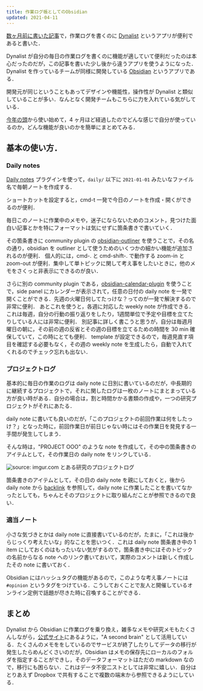 ```yaml
---
title: 作業ログ帳としてのObsidian
updated: 2021-04-11
---
```


[数ヶ月前に書いた記事](https://sotaro.io/ja/my-dynalist-usage)で，作業ログを書くのに [Dynalist](https://dynalist.io/) というアプリが便利であると書いた．

Dynalist が自分の毎日の作業ログを書くのに機能が適していて便利だったのは本心だったのだが，この記事を書いた少し後から違うアプリを使うようになった．Dynalist を作っているチームが同様に開発している [Obsidian](https://obsidian.md/) というアプリである．

開発元が同じということもあってデザインや機能性，操作性が Dynalist と類似していることが多い．なんとなく開発チームもこちらに力を入れている気がしている．

[今年の頭](https://sotaro.io/daily/2021-01-02)から使い始めて，4 ヶ月ほど経過したのでどんな感じで自分が使っているのか，どんな機能が良いのかを簡単にまとめてみる．


## 基本の使い方．

### Daily notes

[Daily notes](https://help.obsidian.md/Plugins/Daily+notes) プラグインを使って，`daily/` 以下に `2021-01-01` みたいなファイル名で毎朝ノートを作成する．

ショートカットを設定すると，cmd-t 一発で今日のノートを作成・開くができるのが便利．

毎日このノートに作業中のメモや，迷子にならないためのコメント，見つけた面白い記事とかを特にフォーマットは気にせずに箇条書きで書いていく．

その箇条書きに community plugin の [obsidian-outliner](https://github.com/vslinko/obsidian-outliner/) を使うことで，その名の通り，obsidian を outliner として使うためのいくつかの細かい機能が追加されるのが便利．
個人的には，cmd-. と cmd-shift-. で動作する zoom-in と zoom-out が便利．集中して単トピックに関して考え事をしたいときに，他のメモをさくっと非表示にできるのが良い．

さらに別の community plugin である，[obsidian-calendar-plugin](https://github.com/liamcain/obsidian-calendar-plugin) を使うことで，side panel にカレンダーが表示されて，任意の日付の daily note を一発で開くことができる．先週の火曜日何してたっけな？ってのが一発で解決するので非常に便利．
あとこれを使うと，各週に対応した weekly note が作成できる．これは毎週，自分の行動の振り返りをしたり，1週間単位で予定や目標を立てたりしている人には非常に便利．
別記事に詳しく書こうと思うが，自分は毎週月曜日の朝に，その前の週の反省とその週の目標を立てるための時間を 30 min 確保していて，この時にとても便利．
template が設定できるので，毎週見直す項目を確認する必要もなく，その週の weekly note を生成したら，自動で入れてくれるのでチェック忘れも出ない．


### プロジェクトログ

基本的に毎日の作業のログは daily note に日別に書いているのだが，中長期的に継続するプロジェクトで，それに関したログは一枚のノートにまとまっている方が良い時がある．自分の場合は，割と時間かかる書類の作成や，一つの研究プロジェクトがそれにあたる．

daily note に書いても良いのだが，「このプロジェクトの前回作業は何をしたっけ？」となった時に，前回作業日が前日じゃない時にはその作業日を発見する一手間が発生してしまう．

そんな時は，"PROJECT OOO" のような note を作成して，その中の箇条書きのアイテムとして，その作業日の daily note をリンクしている．

<img src="https://i.imgur.com/PxKowx8.png" title="source: imgur.com" />
とある研究のプロジェクトログ

箇条書きのアイテムとして，その日の daily note を親にしておくと，後から daily note から [backlink](https://help.obsidian.md/Plugins/Backlinks) を参照して，daily note に作業したことを書いてなかったとしても，ちゃんとそのプロジェクトに取り組んだことが参照できるので良い．


### 適当ノート

小さな気づきとかは daily note に直接書いているのだが，たまに，「これは後からじっくり考えたいな」的なことを思いつく．これは daily note 箇条書き中の 1 item にしておくのはもったいない気がするので，箇条書き中にはそのトピックの名前からなる note へのリンク書いておいて，実際のコメントは新しく作成したその note に書いておく．

Obsidian にはハッシュタグの機能があるので，このような考え事ノートには `#opinion` というタグをつけている．こうしておくことで友人と開催しているオンライン定例で話題が尽きた時に召喚することができる．


## まとめ

Dynalist から Obsidian に作業ログを乗り換え，雑多なメモや研究メモもたくさんしながら，[公式サイト](https://obsidian.md/)にあるように，"A second brain" として活用している．たくさんのメモををしているのでサービスが終了したりしてデータの移行が発生したらめんどくさいのだが，Obsidian はメモの保存先にローカルのフォルダを指定することができし，そのデータフォーマットはただの markdown なので，移行にも困らない．これはデータ不安二ストとしては非常に嬉しい．自分はとりあえず Dropbox で共有することで複数の端末から参照できるようにしている．
